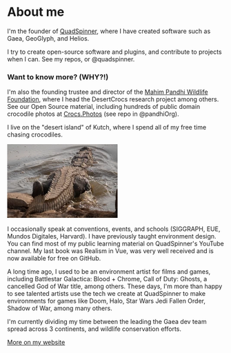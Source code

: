 # About me

I'm the founder of [QuadSpinner](https://quadspinner.com), where I have created software such as Gaea, GeoGlyph, and Helios.

I try to create open-source software and plugins, and contribute to projects when I can. See my repos, or @quadspinner.

### Want to know more? (WHY?!)

I'm also the founding trustee and director of the [Mahim Pandhi Wildlife Foundation](https://pandhi.org), where I head the DesertCrocs research project among others. See our Open Source material, including hundreds of public domain crocodile photos at [Crocs.Photos](http://croc.photos) (see repo in @pandhiOrg).

I live on the "desert island" of Kutch, where I spend all of my free time chasing crocodiles.

[![](https://raw.githubusercontent.com/PandhiOrg/Croc.Photos/main/thumbs/2019-01-12%2016-35-55%20-%200011.webp)](https://github.com/PandhiOrg/Croc.Photos)

I occasionally speak at conventions, events, and schools (SIGGRAPH, EUE, Mundos Digitales, Harvard). I have previously taught environment design. You can find most of my public learning material on QuadSpinner's YouTube channel. My last book was Realism in Vue, was very well received and is now available for free on GitHub.

A long time ago, I used to be an environment artist for films and games, including Battlestar Galactica: Blood + Chrome, Call of Duty: Ghosts, a cancelled God of War title, among others. These days, I'm more than happy to see talented artists use the tech we create at QuadSpinner to make environments for games like Doom, Halo, Star Wars Jedi Fallen Order, Shadow of War, among many others.

I'm currently dividing my time between the leading the Gaea dev team spread across 3 continents, and wildlife conservation efforts.

[More on my website](https://daxpandhi.com) 
